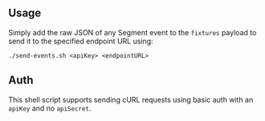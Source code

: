 ## Usage

Simply add the raw JSON of any Segment event to the `fixtures` payload to send it to the specified endpoint URL using:

`./send-events.sh <apiKey> <endpointURL>`

## Auth

This shell script supports sending cURL requests using basic auth with an `apiKey` and no `apiSecret`.
